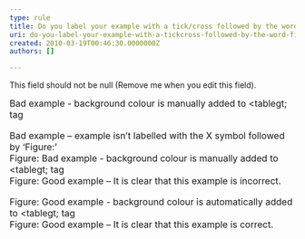 ```yaml
---
type: rule
title: Do you label your example with a tick/cross followed by the word Figure:?
uri: do-you-label-your-example-with-a-tickcross-followed-by-the-word-figure
created: 2010-03-19T00:46:30.0000000Z
authors: []

---
```




<span class='intro'> This field should not be null (Remove me when you edit this field). </span>


  <font class="ms-rteCustom-GreyBox" size="+0">Bad example - background colour is manually added to &lt;tablegt; tag<br>
</font>
  <br>
<font class="ms-rteCustom-FigureBad" size="+0">Bad example – example isn’t labelled with the X symbol followed by ‘Figure&#58;’</font>&#160;<br>
<font class="ms-rteCustom-GreyBox" size="+0">Figure&#58; Bad example - background colour is manually added to &lt;tablegt; tag</font><br>
<font class="ms-rteCustom-FigureGood" size="+0">Figure&#58; Good example – It is clear that this example is incorrect.<br>
</font>&#160;<br>
<font class="ms-rteCustom-GreyBox" size="+0">Figure&#58; Good example - background colour is automatically added to &lt;tablegt; tag</font><br>
<font class="ms-rteCustom-FigureGood" size="+0">Figure&#58; Good example – It is clear that this example is correct.<br>
</font>



